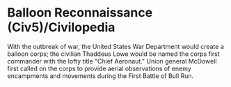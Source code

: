 # Balloon Reconnaissance (Civ5)/Civilopedia

With the outbreak of war, the United States War Department would create a balloon corps; the civilian Thaddeus Lowe would be named the corps first commander with the lofty title "Chief Aeronaut." Union general McDowell first called on the corps to provide aerial observations of enemy encampments and movements during the First Battle of Bull Run.
